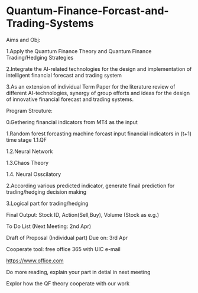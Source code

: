 # Quantum-Finance-Forcast-and-Trading-Systems

Aims and Obj:

1.Apply the Quantum Finance Theory and Quantum Finance Trading/Hedging Strategies 

2.Integrate the AI-related technologies for the design and implementation of intelligent financial forecast and trading system

3.As an extension of individual Term Paper for the literature review of different AI-technologies, synergy of group efforts and ideas for the design of innovative financial forecast and trading systems.

Program Strcuture:

0.Gethering financial indicators from MT4 as the input

1.Random forest forcasting machine forcast input financial indicators in (t+1) time stage
  1.1.QF

  1.2.Neural Network
  
  1.3.Chaos Theory
  
  1.4. Neural Osscilatory

2.According various predicted indicator, generate finail prediction for trading/hedging decision making

3.Logical part for trading/hedging 
  
  Final Output: Stock ID, Action(Sell,Buy), Volume (Stock as e.g.)
  
To Do List (Next Meeting: 2nd Apr)

Draft of Proposal (Individual part) Due on: 3rd Apr
  
  Cooperate tool: free office 365 with UIC e-mail 
  
  https://www.office.com 

Do more reading, explain your part in detial in next meeting

Explor how the QF theory cooperate with our work
